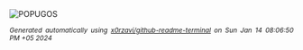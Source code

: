 <div align="justify">
<picture>
    <source media="(prefers-color-scheme: dark)" srcset="https://i.ibb.co/N3x1VKf/output-gif.gif">
    <source media="(prefers-color-scheme: light)" srcset="https://i.ibb.co/N3x1VKf/output-gif.gif">
    <img alt="POPUGOS" src="https://i.ibb.co/N3x1VKf/output-gif.gif">
</picture>

<sub><i>Generated automatically using [x0rzavi/github-readme-terminal](https://github.com/x0rzavi/github-readme-terminal) on Sun Jan 14 08:06:50 PM +05 2024</i></sub>
</div>